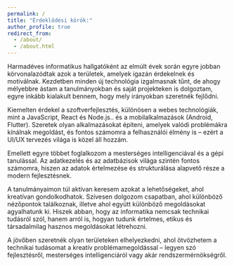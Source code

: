 ```yaml
---
permalink: /
title: "Érdeklődési körök:"
author_profile: true
redirect_from: 
  - /about/
  - /about.html
---
```


Harmadéves informatikus hallgatóként az elmúlt évek során egyre jobban körvonalazódtak azok a területek, amelyek igazán érdekelnek és motiválnak. Kezdetben minden új technológia izgalmasnak tűnt, de ahogy mélyebbre ástam a tanulmányokban és saját projekteken is dolgoztam, egyre inkább kialakult bennem, hogy mely irányokban szeretnék fejlődni.

Kiemelten érdekel a szoftverfejlesztés, különösen a webes technológiák, mint a JavaScript, React és Node.js.. és a mobilalkalmazások (Android, Flutter). Szeretek olyan alkalmazásokat építeni, amelyek valódi problémákra kínálnak megoldást, és fontos számomra a felhasználói élmény is – ezért a UI/UX tervezés világa is közel áll hozzám.

Emellett egyre többet foglalkozom a mesterséges intelligenciával és a gépi tanulással. Az adatkezelés és az adatbázisok világa szintén fontos számomra, hiszen az adatok értelmezése és strukturálása alapvető része a modern fejlesztésnek.

A tanulmányaimon túl aktívan keresem azokat a lehetőségeket, ahol kreatívan gondolkodhatok. Szívesen dolgozom csapatban, ahol különböző nézőpontok találkoznak, illetve ahol együtt különböző megoldásokat agyalhatunk ki. Hiszek abban, hogy az informatika nemcsak technikai tudásról szól, hanem arról is, hogyan tudunk értelmes, etikus és társadalmilag hasznos megoldásokat létrehozni.

A jövőben szeretnék olyan területeken elhelyezkedni, ahol ötvözhetem a technikai tudásomat a kreatív problémamegoldással – legyen szó fejlesztésről, mesterséges intelligenciáról vagy akár rendszermérnökségről.